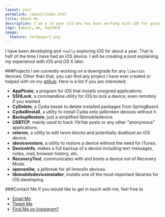 ```yaml
---
layout: post
permalink: /about/index.html
title: About Me
description: I am a 14 year old who has been working with iOS for going on 2 years now. I spend a lot of my time writing programs that pop into my mind and exploiting iOS. I do most of my work on OS X.
tags: [about, me, dayt0n]
image:
  feature: techpaper1.png
---
```


I have been developing and `really` exploring iOS for about a year. That is half of the time I have had an iOS device. I will be creating a post explaining my experience with iOS and OS X later.

###Projects
I am currently working on a downgrade for any `limera1n` devices. Other than that, you can find any project I have ever created or helped with on my [github](http://github.com/dayt0n). Here is a list if you are interested: 

* **AppPirate**, a program for iOS that installs unsigned applications.
* **SSHLock**, a commandline utility for iOS to lock a device; even remotely if you wanted.
* **CyDelete**, a Cydia tweak to delete installed packages from SpringBoard.
* **Cydia8Install**, a utility to install Cydia onto jailbroken devices without it.
* **BackupRestore**, just a simplified libimobiledevice.
* **USBTCP**, mainly used to track YikYak posts or any other "anonymous" applications.
* **relwvm**, a utility to edit lwvm blocks and potentially dualboot an iOS device.
* **idevicerestore**, a utility to restore a device without the need for iTunes.
* **DeviceInfo**, makes a full backup of a device including text messages, notes, mail, browser history, etc.
* **RecoveryTool**, communicates with and boots a device out of Recovery Mode.
* **opensn0w**, a jailbreak for all limera1n devices.
* **libimobiledeviceinstaller**, installs one of the most important libraries for iOS developing.

###Contact Me
If you would like to get in touch with me, feel free to 

* [Email Me](mailto:daytr0n@webbschool.com)
* [Tweet Me](https://twitter.com/daytonhasty)
* [Find Me on Instagram?](http://instagram.com/daytonhasty)
